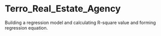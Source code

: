 # Terro_Real_Estate_Agency
Building a regression model and calculating R-square value and forming regression equation.

